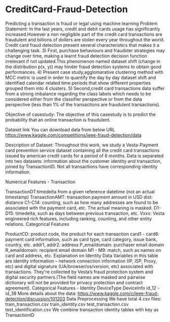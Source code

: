 # CreditCard-Fraud-Detection
Predicting a transaction is fraud or legal using machine learning 
Problem Statement:
In the last years, credit and debit cards usage has significantly increased.However a non negligible part of the credit card transactions are fraudulent and billions of dollers are stolen every year throughout the world.
Credit card fraud detection present several characteristics that makes it a
challenging task. 3) First, purchase behaviours and fraudster strategies may change over time, making a learnt fraud detection decision function irrelevant if not updated.This phenomenon named dataset shift (change in the distribution p(x, y)) may hinder fraud detection systems to obtain good performances. 4) Present case study,agglomarative clustering method with MCC metric is used in order to quantify the day by day dataset shift and identified calendar related time periods that show different properties grouped them into 4 clusters.
5) Second,credit card transactions data suffer from a strong imbalance regarding the class labels which needs to be considered either from the classifier perspective or from the data perspective (less than 1% of the transactions are fraudulent transactions).

Objective of casestudy:
The objective of this casestudy is to predict the probability that an online transaction is fraudulent.

Dataset link
You can download data from below URL
https://www.kaggle.com/competitions/ieee-fraud-detection/data

Description of Dataset:
Throughout this work, we study a Vesta-Payment card prevention service dataset containing all the credit card transactions issued by american credit cards for a period of 6 months.
Data is separated into two datasets: information about the customer identity and transaction, joined by TransactionID. Not all transactions have corresponding identity information.

Numerical Features - Transaction

TransactionDT:timedelta from a given reference datetime (not an actual timestamp)
TransactionAMT: transaction payment amount in USD
dist: distance
C1-C14: counting, such as how many addresses are found to be associated with the payment card, etc. The actual meaning is masked.
D1-D15: timedelta, such as days between previous transaction, etc.
Vxxx: Vesta engineered rich features, including ranking, counting, and other entity relations.
Categorical Features

ProductCD: product code, the product for each transaction
card1 - card6: payment card information, such as card type, card category, issue bank, country, etc.
addr1, addr2: address
P_emaildomain: purchaser email domain
R_emaildomain: recipient email domain
M1 - M9: match, such as names on card and address, etc.
Explanation on Identity Data
Variables in this table are identity information – network connection information (IP, ISP, Proxy, etc) and digital signature (UA/browser/os/version, etc) associated with transactions.
They're collected by Vesta’s fraud protection system and digital security partners.(The field names are masked and pairwise dictionary will not be provided for privacy protection and contract agreement).
Categorical Features - Identity
DeviceType
DeviceInfo
id_12 - id_38
More details about the data: https://www.kaggle.com/c/ieee-fraud-detection/discussion/101203
Data Preprocessing
We have total 4 csv files:
train_transaction.csv
train_identity.csv
test_transaction.csv
test_identification.csv
We combine transaction identity tables with key as TransactionID
